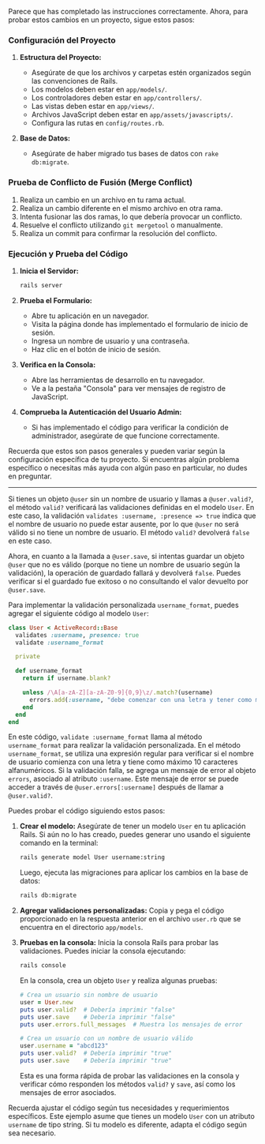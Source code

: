 Parece que has completado las instrucciones correctamente. Ahora, para probar estos cambios en un proyecto, sigue estos pasos:

### Configuración del Proyecto

1. **Estructura del Proyecto:**
   - Asegúrate de que los archivos y carpetas estén organizados según las convenciones de Rails.
   - Los modelos deben estar en `app/models/`.
   - Los controladores deben estar en `app/controllers/`.
   - Las vistas deben estar en `app/views/`.
   - Archivos JavaScript deben estar en `app/assets/javascripts/`.
   - Configura las rutas en `config/routes.rb`.

2. **Base de Datos:**
   - Asegúrate de haber migrado tus bases de datos con `rake db:migrate`.

### Prueba de Conflicto de Fusión (Merge Conflict)

1. Realiza un cambio en un archivo en tu rama actual.
2. Realiza un cambio diferente en el mismo archivo en otra rama.
3. Intenta fusionar las dos ramas, lo que debería provocar un conflicto.
4. Resuelve el conflicto utilizando `git mergetool` o manualmente.
5. Realiza un commit para confirmar la resolución del conflicto.

### Ejecución y Prueba del Código

1. **Inicia el Servidor:**
   ```bash
   rails server
   ```

2. **Prueba el Formulario:**
   - Abre tu aplicación en un navegador.
   - Visita la página donde has implementado el formulario de inicio de sesión.
   - Ingresa un nombre de usuario y una contraseña.
   - Haz clic en el botón de inicio de sesión.

3. **Verifica en la Consola:**
   - Abre las herramientas de desarrollo en tu navegador.
   - Ve a la pestaña "Consola" para ver mensajes de registro de JavaScript.

4. **Comprueba la Autenticación del Usuario Admin:**
   - Si has implementado el código para verificar la condición de administrador, asegúrate de que funcione correctamente.

Recuerda que estos son pasos generales y pueden variar según la configuración específica de tu proyecto. Si encuentras algún problema específico o necesitas más ayuda con algún paso en particular, no dudes en preguntar.


----

Si tienes un objeto `@user` sin un nombre de usuario y llamas a `@user.valid?`, el método `valid?` verificará las validaciones definidas en el modelo `User`. En este caso, la validación `validates :username, :presence => true` indica que el nombre de usuario no puede estar ausente, por lo que `@user` no será válido si no tiene un nombre de usuario. El método `valid?` devolverá `false` en este caso.

Ahora, en cuanto a la llamada a `@user.save`, si intentas guardar un objeto `@user` que no es válido (porque no tiene un nombre de usuario según la validación), la operación de guardado fallará y devolverá `false`. Puedes verificar si el guardado fue exitoso o no consultando el valor devuelto por `@user.save`.

Para implementar la validación personalizada `username_format`, puedes agregar el siguiente código al modelo `User`:

```ruby
class User < ActiveRecord::Base
  validates :username, presence: true
  validate :username_format

  private

  def username_format
    return if username.blank?

    unless /\A[a-zA-Z][a-zA-Z0-9]{0,9}\z/.match?(username)
      errors.add(:username, "debe comenzar con una letra y tener como máximo 10 caracteres")
    end
  end
end
```

En este código, `validate :username_format` llama al método `username_format` para realizar la validación personalizada. En el método `username_format`, se utiliza una expresión regular para verificar si el nombre de usuario comienza con una letra y tiene como máximo 10 caracteres alfanuméricos. Si la validación falla, se agrega un mensaje de error al objeto `errors`, asociado al atributo `:username`. Este mensaje de error se puede acceder a través de `@user.errors[:username]` después de llamar a `@user.valid?`.




Puedes probar el código siguiendo estos pasos:

1. **Crear el modelo:**
   Asegúrate de tener un modelo `User` en tu aplicación Rails. Si aún no lo has creado, puedes generar uno usando el siguiente comando en la terminal:

   ```bash
   rails generate model User username:string
   ```

   Luego, ejecuta las migraciones para aplicar los cambios en la base de datos:

   ```bash
   rails db:migrate
   ```

2. **Agregar validaciones personalizadas:**
   Copia y pega el código proporcionado en la respuesta anterior en el archivo `user.rb` que se encuentra en el directorio `app/models`.

3. **Pruebas en la consola:**
   Inicia la consola Rails para probar las validaciones. Puedes iniciar la consola ejecutando:

   ```bash
   rails console
   ```

   En la consola, crea un objeto `User` y realiza algunas pruebas:

   ```ruby
   # Crea un usuario sin nombre de usuario
   user = User.new
   puts user.valid?  # Debería imprimir "false"
   puts user.save    # Debería imprimir "false"
   puts user.errors.full_messages  # Muestra los mensajes de error

   # Crea un usuario con un nombre de usuario válido
   user.username = "abcd123"
   puts user.valid?  # Debería imprimir "true"
   puts user.save    # Debería imprimir "true"
   ```

   Esta es una forma rápida de probar las validaciones en la consola y verificar cómo responden los métodos `valid?` y `save`, así como los mensajes de error asociados.

Recuerda ajustar el código según tus necesidades y requerimientos específicos. Este ejemplo asume que tienes un modelo `User` con un atributo `username` de tipo string. Si tu modelo es diferente, adapta el código según sea necesario.